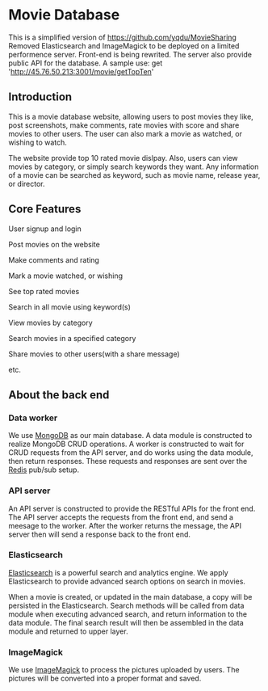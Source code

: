 # Movie Database
This is a simplified version of https://github.com/yqdu/MovieSharing
Removed Elasticsearch and ImageMagick to be deployed on a limited performence server.
Front-end is being rewrited.
The server also provide public API for the database. 
A sample use: get 'http://45.76.50.213:3001/movie/getTopTen'

## Introduction

This is a movie database website, allowing users to post movies they like, post screenshots, make comments, rate movies with score and share movies to other users. The user can also mark a movie as watched, or wishing to watch.

The website provide top 10 rated movie dislpay. Also, users can view movies by category, or simply search keywords they want. Any information of a movie can be searched as keyword, such as movie name, release year, or director.

## Core Features

User signup and login

Post movies on the website

Make comments and rating

Mark a movie watched, or wishing

See top rated movies

Search in all movie using keyword(s)

View movies by category

Search movies in a specified category

Share movies to other users(with a share message)

etc.


## About the back end

### Data worker

We use [MongoDB](https://www.mongodb.com) as our main database. A data module is constructed to realize MongoDB CRUD operations. A worker is constructed to wait for CRUD requests from the API server, and do works using the data module, then return responses. These requests and responses are sent over the [Redis](https://redis.io/) pub/sub setup.

### API server

An API server is constructed to provide the RESTful APIs for the front end. The API server accepts the requests from the front end, and send a meesage to the worker. After the worker returns the message, the API server then will send a response back to the front end.

### Elasticsearch

[Elasticsearch](https://www.elastic.co/products/elasticsearch) is a powerful search and analytics engine. We apply Elasticsearch to provide advanced search options on search in movies.

When a movie is created, or updated in the main database, a copy will be persisted in the Elasticsearch. Search methods will be called from data module when executing advanced search, and return information to the data module. The final search result will then be assembled in the data module and returned to upper layer.

### ImageMagick

We use [ImageMagick](https://www.imagemagick.org/script/index.php) to process the pictures uploaded by users. The pictures will be converted into a proper format and saved. 